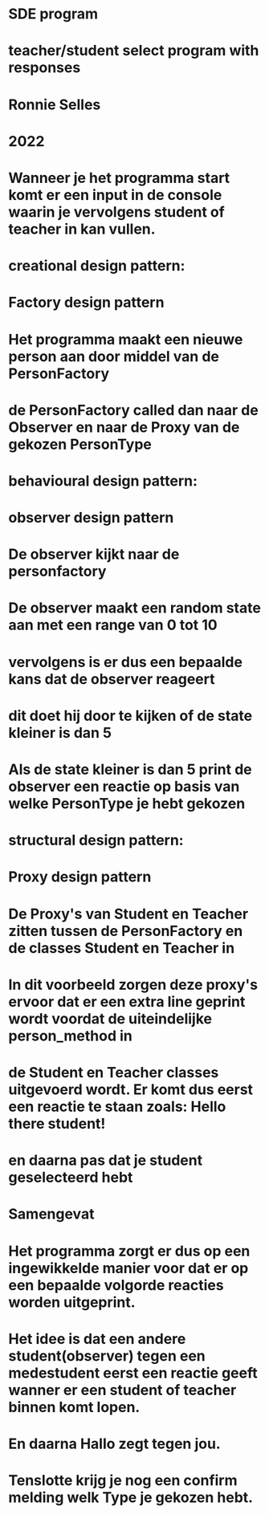 # SDE program
# teacher/student select program with responses

# Ronnie Selles
# 2022

#   Wanneer je het programma start komt er een input in de console waarin je vervolgens student of teacher in kan vullen.

#       creational design pattern:
#       Factory design pattern 
#       
#   Het programma maakt een nieuwe person aan door middel van de PersonFactory                  
#   de PersonFactory called dan naar de Observer en naar de Proxy van de gekozen PersonType

#       behavioural design pattern:
#       observer design pattern 
#
#   De observer kijkt naar de personfactory
#   De observer maakt een random state aan met een range van 0 tot 10
#   vervolgens is er dus een bepaalde kans dat de observer reageert
#   dit doet hij door te kijken of de state kleiner is dan 5
#   Als de state kleiner is dan 5 print de observer een reactie op basis van welke PersonType je hebt gekozen

#       structural design pattern:
#       Proxy design pattern 
#
#   De Proxy's van Student en Teacher zitten tussen de PersonFactory en de classes Student en Teacher in
#   In dit voorbeeld zorgen deze proxy's ervoor dat er een extra line geprint wordt voordat de uiteindelijke person_method in 
#   de Student en Teacher classes uitgevoerd wordt. Er komt dus eerst een reactie te staan zoals: Hello there student! 
#   en daarna pas dat je student geselecteerd hebt

#       Samengevat
#   Het programma zorgt er dus op een ingewikkelde manier voor dat er op een bepaalde volgorde reacties worden uitgeprint.
#   Het idee is dat een andere student(observer) tegen een medestudent eerst een reactie geeft wanner er een student of teacher binnen komt lopen.
#   En daarna Hallo zegt tegen jou.
#   Tenslotte krijg je nog een confirm melding welk Type je gekozen hebt.
